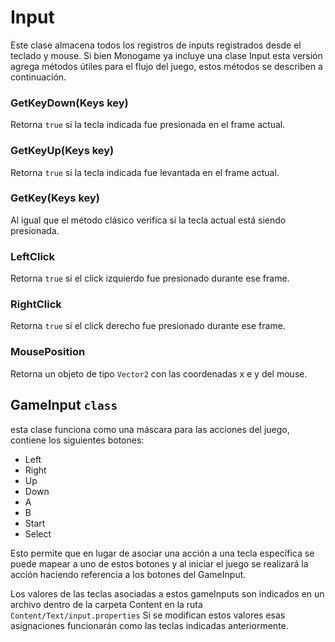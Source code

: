 # Input

Este clase almacena todos los registros de inputs registrados desde el teclado y mouse. Si bien Monogame ya incluye una clase Input esta versión agrega métodos útiles para el flujo del juego, estos métodos se describen a continuación.

### GetKeyDown(Keys key)

Retorna `true` si la tecla indicada fue presionada en el frame actual.

### GetKeyUp(Keys key)
Retorna `true` si la tecla indicada fue levantada en el frame actual.

### GetKey(Keys key)

Al igual que el método clásico verifica si la tecla actual está siendo presionada.

### LeftClick
Retorna `true` si el click izquierdo fue presionado durante ese frame.

### RightClick
Retorna `true` si el click derecho fue presionado durante ese frame.

### MousePosition

Retorna un objeto de tipo `Vector2` con las coordenadas x e y del mouse.


## GameInput `class`

esta clase funciona como una máscara para las acciones del juego, contiene los siguientes botones:

- Left
- Right
- Up
- Down
- A
- B
- Start
- Select

Esto permite que en lugar de asociar una acción a una tecla específica se puede mapear a uno de estos botones y al iniciar el juego se realizará la acción haciendo referencia a los botones del GameInput.

Los valores de las teclas asociadas a estos gameInputs son indicados en un archivo dentro de la carpeta Content en la ruta `Content/Text/input.properties` Si se modifican estos valores esas asignaciones funcionarán como las teclas indicadas anteriormente.

